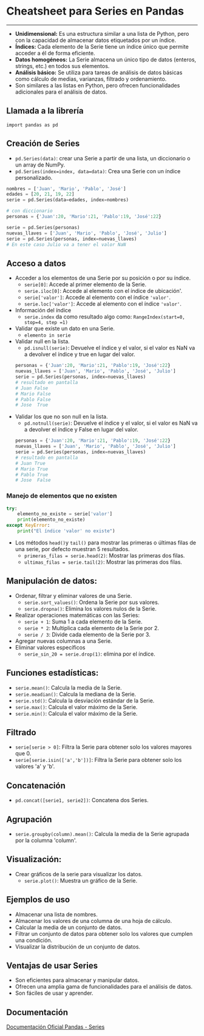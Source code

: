 # Cheatsheet para Series en Pandas
---
- **Unidimensional:** Es una estructura similar a una lista de Python, pero con la capacidad de almacenar datos etiquetados por un índice.
- **Índices:** Cada elemento de la Serie tiene un índice único que permite acceder a él de forma eficiente.
- **Datos homogéneos:** La Serie almacena un único tipo de datos (enteros, strings, etc.) en todos sus elementos.
- **Análisis básico:** Se utiliza para tareas de análisis de datos básicas como cálculo de medias, varianzas, filtrado y ordenamiento.
- Son similares a las listas en Python, pero ofrecen funcionalidades adicionales para el análisis de datos.

## Llamada a la librería
`import pandas as pd` 

## Creación de Series
- `pd.Series(data)`: crear una Serie a partir de una lista, un diccionario o un array de NumPy.
- `pd.Series(index=index, data=data)`: Crea una Serie con un índice personalizado.
```py
nombres = ['Juan', 'Mario', 'Pablo', 'José']
edades = [20, 21, 19, 22]
serie = pd.Series(data=edades, index=nombres)
```
```py
# con diccionario
personas = {'Juan':20, 'Mario':21, 'Pablo':19, 'José':22}

serie = pd.Series(personas)
nuevas_llaves = ['Juan', 'Mario', 'Pablo', 'José', 'Julio']
serie = pd.Series(personas, index=nuevas_llaves)
# En este caso Julio va a tener el valor NaN
```
## Acceso a datos
- Acceder a los elementos de una Serie por su posición o por su índice.
    - `serie[0]`: Accede al primer elemento de la Serie.
    - `serie.iloc[0]`: Accede al elemento con el índice de ubicación'.
    - `serie['valor']`: Accede al elemento con el índice `'valor'`. 
    - `serie.loc['valor']`: Accede al elemento con el índice `'valor'`.
 - Información del índice
    - `serie.index` da como resultado algo como: `RangeIndex(start=0, stop=4, step =1)`
- Validar que existe un dato en una Serie.
    - `elemento in serie`
- Validar null en la lista.
    - `pd.isnull(serie)`: Devuelve el índice y el valor, si el valor es NaN va a devolver el índice y true en lugar del valor.
    ```py
    personas = {'Juan':20, 'Mario':21, 'Pablo':19, 'José':22}
    nuevas_llaves = ['Juan', 'Mario', 'Pablo', 'José', 'Julio']
    serie = pd.Series(personas, index=nuevas_llaves)
    # resultado en pantalla
    # Juan False
    # Mario False
    # Pablo False
    # Jose  True
    ```
- Validar los que no son null en la lista.
    - `pd.notnull(serie)`: Devuelve el índice y el valor, si el valor es NaN va a devolver el índice y False en lugar del valor.
    ```py
    personas = {'Juan':20, 'Mario':21, 'Pablo':19, 'José':22}
    nuevas_llaves = ['Juan', 'Mario', 'Pablo', 'José', 'Julio']
    serie = pd.Series(personas, index=nuevas_llaves)
    # resultado en pantalla
    # Juan True
    # Mario True
    # Pablo True
    # Jose  False
    ```
    
### Manejo de elementos que no existen
```python
try:
    elemento_no_existe = serie['valor']
    print(elemento_no_existe)
except KeyError:
    print("El índice 'valor' no existe")
```
- Los métodos `head()`y `tail()` para mostrar las primeras o últimas filas de una serie, por defecto muestran 5 resultados.
    - `primeras_filas = serie.head(2)`: Mostrar las primeras dos filas.
    - `ultimas_filas = serie.tail(2)`: Mostrar las primeras dos filas.

## Manipulación de datos:
- Ordenar, filtrar y eliminar valores de una Serie.
    - `serie.sort_values()`: Ordena la Serie por sus valores.
    - `serie.dropna()`: Elimina los valores nulos de la Serie.
- Realizar operaciones matemáticas con las  Series:
    - `serie + 1`: Suma 1 a cada elemento de la Serie.
    - `serie * 2`: Multiplica cada elemento de la Serie por 2.
    - `serie / 3`: Divide cada elemento de la Serie por 3.
- Agregar nuevas columnas a una Serie.
- Eliminar valores específicos
    - `serie_sin_20 = serie.drop(1)`: elimina por el índice.
## Funciones estadísticas:
- `serie.mean()`: Calcula la media de la Serie.
- `serie.meadian()`: Calcula la mediana de la Serie.
- `serie.std()`: Calcula la desviación estándar de la Serie.
- `serie.max()`: Calcula el valor máximo de la Serie.
- `serie.min()`: Calcula el valor máximo de la Serie.
## Filtrado
- `serie[serie > 0]`: Filtra la Serie para obtener solo los valores mayores que 0.
- `serie[serie.isin(['a','b'])]`: Filtra la Serie para obtener solo los valores 'a' y 'b'.
## Concatenación
- `pd.concat([serie1, serie2])`: Concatena dos Series.
## Agrupación
- `serie.groupby(column).mean()`: Calcula la media de la Serie agrupada por la columna 'column'.
## Visualización:
- Crear gráficos de la serie para visualizar los datos.
    - `serie.plot()`: Muestra un gráfico de la Serie.
## Ejemplos de uso
- Almacenar una lista de nombres.
- Almacenar los valores de una columna de una hoja de cálculo.
- Calcular la media de un conjunto de datos.
- Filtrar un conjunto de datos para obtener solo los valores que cumplen una condición.
- Visualizar la distribución de un conjunto de datos.
## Ventajas de usar Series
- Son eficientes para almacenar y manipular datos.
- Ofrecen una amplia gama de funcionalidades para el análisis de datos.
- Son fáciles de usar y aprender.
## Documentación
[Documentación Oficial Pandas - Series](https://pandas.pydata.org/pandas-docs/stable/reference/index.html#)
